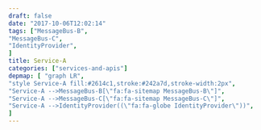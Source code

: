 ```yaml
---
draft: false
date: "2017-10-06T12:02:14"
tags: ["MessageBus-B",
"MessageBus-C",
"IdentityProvider",
]
title: Service-A
categories: ["services-and-apis"]
depmap: [ "graph LR",
"style Service-A fill:#2614c1,stroke:#242a7d,stroke-width:2px",
"Service-A -->MessageBus-B[\"fa:fa-sitemap MessageBus-B\"]",
"Service-A -->MessageBus-C[\"fa:fa-sitemap MessageBus-C\"]",
"Service-A -->IdentityProvider((\"fa:fa-globe IdentityProvider\"))",
]
---
```

